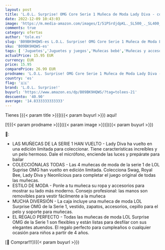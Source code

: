 ```yaml
---
layout: post
title: 'L.O.L. Surprise! OMG Core Serie 1 Muñeca de Moda Lady Diva - con Ropa  Accesorios  Zapatos y más - Reedición Limitada para coleccionar - para niños a Partir de 4 años'
date: 2022-12-09 10:43:03
image: 'https://m.media-amazon.com/images/I/51PSrdjdpKL._SL500_._SL400_.jpg'
comments: true
category: ofertas
author: 'tole.es'
slug: 'B09BK9HQWS-es L.O.L. Surprise! OMG Core Serie 1 Muñeca de Moda Lady Diva...'
sku: 'B09BK9HQWS-es'
tags: [ 'Juguetes','Juguetes y juegos','Muñecas bebé','Muñecas y accesorios','l.o.l. surprise!','zapatos','🇪🇸', ]
actualPrice: 15.95 EUR
currency: EUR
price: 15.95
comparePrice: 26.99 EUR
prodname: 'L.O.L. Surprise! OMG Core Serie 1 Muñeca de Moda Lady Diva - con Ropa  Accesorios  Zapatos y más - Reedición Limitada para coleccionar - para niños a Partir de 4 años'
country: 'es'
flag: '🇪🇸'
brand: 'L.O.L. Surprise!'
buyurl: 'https://www.amazon.es/dp/B09BK9HQWS/?tag=tolees-21'
descuento: '40.90'
average: '14.8333333333333'
---
```


Tienes [{{< param title >}}]({{< param buyurl >}}) aqui!

[![{{< param prodname >}}]({{< param image >}})]({{< param buyurl >}})

🔎:

- LAS MUÑECAS DE LA SERIE 1 HAN VUELTO - Lady Diva ha vuelto en una edición limitada para coleccionar. Tiene características increíbles y un pelo hermoso. Dale el micrófono, enciende las luces y prepárate para bailar
- COLECCIÓNALAS TODAS - Las 4 muñecas de moda de la serie 1 de LOL Suprise OMG han vuelto en edición limitada. Colecciona Swag, Royal Bee, Lady Diva y Neonlicious para completar el juego original de todas las muñecas.
- ESTILO DE MODA - Ponle a tu muñeca su ropa y accesorios para mostrar su lado más moderno. Consejo profesional: las manos son removibles para vestir fácilmente a la muñeca
- MUCHA DIVERSIÓN - La caja incluye una muñeca de moda LOL Surprise OMG de la Serie 1, vestido, zapatos, accesorios, cepillo para el pelo y soporte para muñecas.
- EL REGALO PERFECTO - Todas las muñecas de moda LOL Surprise OMG de la Serie 1 son flexibles y están listas para desfilar con sus elegantes atuendos. El regalo perfecto para cumpleaños o cualquier ocasión para niños a partir de 4 años.

[🛒 Comprar!!!]({{< param buyurl >}})
